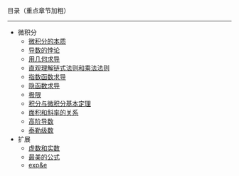 目录（重点章节加粗）

***

- 微积分
    - [微积分的本质](/mathematical-theory/calculus/nature-of-calculus)  
    - [导数的悖论](/mathematical-theory/calculus/paradox-of-derivatives)  
    - [用几何求导](/mathematical-theory/calculus/geometric-derivation)  
    - [直观理解链式法则和乘法法则](/mathematical-theory/calculus/chain-rule-multiplication-rule)  
    - [指数函数求导](/mathematical-theory/calculus/exponential-function-derivation)  
    - [隐函数求导](/mathematical-theory/calculus/implicit-function-derivation)  
    - [极限](/mathematical-theory/calculus/limit)  
    - [积分与微积分基本定理](/mathematical-theory/calculus/integration-and-calculus)  
    - [面积和斜率的关系](/mathematical-theory/calculus/area-and-slope)  
    - [高阶导数](/mathematical-theory/calculus/higher-order-derivative)  
    - [泰勒级数](/mathematical-theory/calculus/taylor-series)  
- 扩展
    - [虚数和实数](/mathematical-theory/expand/imaginary-and-real-numbers)  
    - [最美的公式](/mathematical-theory/expand/euler-formula)  
    - [exp&e](/mathematical-theory/expand/exp-e)  